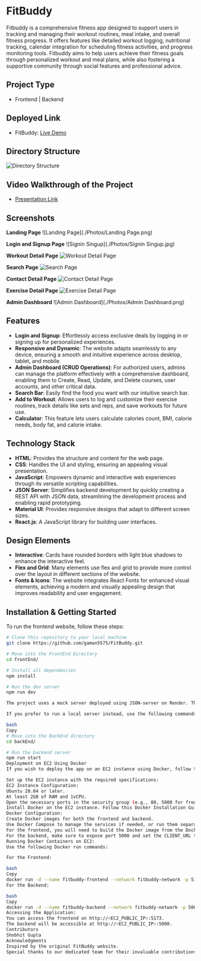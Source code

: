 # FitBuddy

Fitbuddy is a comprehensive fitness app designed to support users in tracking and managing their workout routines, meal intake, and overall fitness progress. It offers features like detailed workout logging, nutritional tracking, calendar integration for scheduling fitness activities, and progress monitoring tools. Fitbuddy aims to help users achieve their fitness goals through personalized workout and meal plans, while also fostering a supportive community through social features and professional advice.

## Project Type
- Frontend | Backend

## Deployed Link
- FitBuddy: [Live Demo](https://union-ubuntu-046.vercel.app/)

## Directory Structure
![Directory Structure](./Photos/Directory.png)

## Video Walkthrough of the Project
- [Presentation Link](https://youtu.be/KAi-4gsl1bU)

## Screenshots

**Landing Page**
![Landing Page](./Photos/Landing Page.png)

**Login and Signup Page**
![Signin Singup](./Photos/Signin Singup.jpg)

**Workout Detail Page**
![Workout Detail Page](./Photos/workout.png)

**Search Page**
![Search Page](./Photos/Search.png)

**Contact Detail Page**
![Contact Detail Page](./Photos/Contact.png)

**Exercise Detail Page**
![Exercise Detail Page](./Photos/Exercises.png)

**Admin Dashboard**
![Admin Dashboard](./Photos/Admin Dashboard.png)

## Features
- **Login and Signup**: Effortlessly access exclusive deals by logging in or signing up for personalized experiences.
- **Responsive and Dynamic**: The website adapts seamlessly to any device, ensuring a smooth and intuitive experience across desktop, tablet, and mobile.
- **Admin Dashboard (CRUD Operations)**: For authorized users, admins can manage the platform effectively with a comprehensive dashboard, enabling them to Create, Read, Update, and Delete courses, user accounts, and other critical data.
- **Search Bar**: Easily find the food you want with our intuitive search bar.
- **Add to Workout**: Allows users to log and customize their exercise routines, track details like sets and reps, and save workouts for future use.
- **Calculator**: This feature lets users calculate calories count, BMI, calorie needs, body fat, and calorie intake.

## Technology Stack
- **HTML**: Provides the structure and content for the web page.
- **CSS**: Handles the UI and styling, ensuring an appealing visual presentation.
- **JavaScript**: Empowers dynamic and interactive web experiences through its versatile scripting capabilities.
- **JSON Server**: Simplifies backend development by quickly creating a REST API with JSON data, streamlining the development process and enabling rapid prototyping.
- **Material UI**: Provides responsive designs that adapt to different screen sizes.
- **React.js**: A JavaScript library for building user interfaces.

## Design Elements
- **Interactive**: Cards have rounded borders with light blue shadows to enhance the interactive feel.
- **Flex and Grid**: Many elements use flex and grid to provide more control over the layout in different sections of the website.
- **Fonts & Icons**: The website integrates React Fonts for enhanced visual elements, achieving a modern and visually appealing design that improves readability and user engagement.

## Installation & Getting Started

To run the frontend website, follow these steps:

```bash
# Clone this repository to your local machine
git clone https://github.com/gaman5575/FitBuddy.git

# Move into the FrontEnd Directory
cd frontEnd/

# Install all dependencies
npm install

# Run the dev server
npm run dev

The project uses a mock server deployed using JSON-server on Render. The server can be accessed here: [Link to API].

If you prefer to run a local server instead, use the following commands:

bash
Copy
# Move into the BackEnd directory
cd backEnd/

# Run the backend server
npm run start
Deployment on EC2 Using Docker
If you wish to deploy the app on an EC2 instance using Docker, follow the steps below:

Set up the EC2 instance with the required specifications:
EC2 Instance Configuration:
Ubuntu 20.04 or later.
At least 2GB of RAM and 1vCPU.
Open the necessary ports in the security group (e.g., 80, 5000 for frontend and backend communication).
Install Docker on the EC2 instance. Follow this Docker Installation Guide.
Docker Configuration:
Create Docker images for both the frontend and backend.
Use Docker Compose to manage the services if needed, or run them separately.
For the frontend, you will need to build the Docker image from the Dockerfile and expose the correct ports (5173:80 for frontend).
For the backend, make sure to expose port 5000 and set the CLIENT_URL to the EC2 public IP.
Running Docker Containers on EC2:
Use the following Docker run commands:

For the Frontend:

bash
Copy
docker run -d --name fitbuddy-frontend --network fitbuddy-network -p 5173:80 -e VITE_API_URL=http://<EC2_PUBLIC_IP>:5000/api fitbuddy-frontend
For the Backend:

bash
Copy
docker run -d --name fitbuddy-backend --network fitbuddy-network -p 5000:5000 -e CLIENT_URL=http://<EC2_PUBLIC_IP>:5173 -e mongo_url="mongodb+srv://<db_credentials>" -e JWT=<your_jwt_key> fitbuddy-backend
Accessing the Application:
You can access the frontend on http://<EC2_PUBLIC_IP>:5173.
The backend will be accessible at http://<EC2_PUBLIC_IP>:5000.
Contributors
Shobhit Gupta
Acknowledgments
Inspired by the original FitBuddy website.
Special thanks to our dedicated team for their invaluable contributions to FitBuddy.